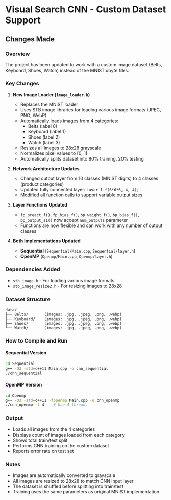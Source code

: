 # Visual Search CNN - Custom Dataset Support

## Changes Made

### Overview
The project has been updated to work with a custom image dataset (Belts, Keyboard, Shoes, Watch) instead of the MNIST ubyte files.

### Key Changes

1. **New Image Loader (`image_loader.h`)**
   - Replaces the MNIST loader
   - Uses STB image libraries for loading various image formats (JPEG, PNG, WebP)
   - Automatically loads images from 4 categories:
     - Belts (label 0)
     - Keyboard (label 1)
     - Shoes (label 2)
     - Watch (label 3)
   - Resizes all images to 28x28 grayscale
   - Normalizes pixel values to [0, 1]
   - Automatically splits dataset into 80% training, 20% testing

2. **Network Architecture Updates**
   - Changed output layer from 10 classes (MNIST digits) to 4 classes (product categories)
   - Updated fully connected layer: `Layer l_f(6*6*6, 4, 4);`
   - Modified all function calls to support variable output sizes

3. **Layer Functions Updated**
   - `fp_preact_f()`, `fp_bias_f()`, `bp_weight_f()`, `bp_bias_f()`, `bp_output_s1()` now accept `num_outputs` parameter
   - Functions are now flexible and can work with any number of output classes

4. **Both Implementations Updated**
   - **Sequential** (`Sequential/Main.cpp`, `Sequential/layer.h`)
   - **OpenMP** (`Openmp/Main.cpp`, `Openmp/layer.h`)

### Dependencies Added
- `stb_image.h` - For loading various image formats
- `stb_image_resize2.h` - For resizing images to 28x28

### Dataset Structure
```
data/
├── Belts/       (images: .jpg, .jpeg, .png, .webp)
├── Keyboard/    (images: .jpg, .jpeg, .png, .webp)
├── Shoes/       (images: .jpg, .jpeg, .png, .webp)
└── Watch/       (images: .jpg, .jpeg, .png, .webp)
```

### How to Compile and Run

#### Sequential Version
```bash
cd Sequential
g++ -O3 -std=c++11 Main.cpp -o cnn_sequential
./cnn_sequential
```

#### OpenMP Version
```bash
cd Openmp
g++ -O3 -std=c++11 -fopenmp Main.cpp -o cnn_openmp
./cnn_openmp -t 4    # Use 4 threads
```

### Output
- Loads all images from the 4 categories
- Displays count of images loaded from each category
- Shows total train/test split
- Performs CNN training on the custom dataset
- Reports error rate on test set

### Notes
- Images are automatically converted to grayscale
- All images are resized to 28x28 to match CNN input layer
- The dataset is shuffled before splitting into train/test
- Training uses the same parameters as original MNIST implementation
